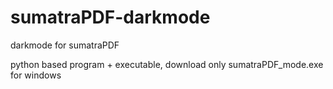 # sumatraPDF-darkmode
darkmode for sumatraPDF

python based program + executable, download only sumatraPDF_mode.exe for windows
